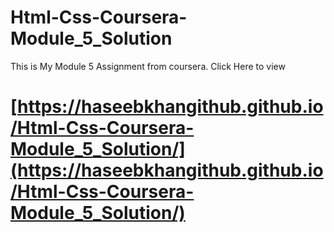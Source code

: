 # Html-Css-Coursera-Module_5_Solution

This is My Module 5 Assignment from coursera.
Click Here to view
# [https://haseebkhangithub.github.io/Html-Css-Coursera-Module_5_Solution/](https://haseebkhangithub.github.io/Html-Css-Coursera-Module_5_Solution/)
